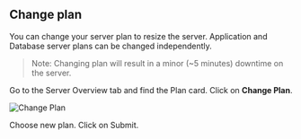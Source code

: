## Change plan

You can change your server plan to resize the server. Application and Database server plans can be changed independently.

> Note: Changing plan will result in a minor (~5 minutes) downtime on the server.

Go to the Server Overview tab and find the Plan card. Click on **Change Plan**.

![Change Plan](https://frappecloud.com/files/change-plan-server.png)

Choose new plan. Click on Submit.